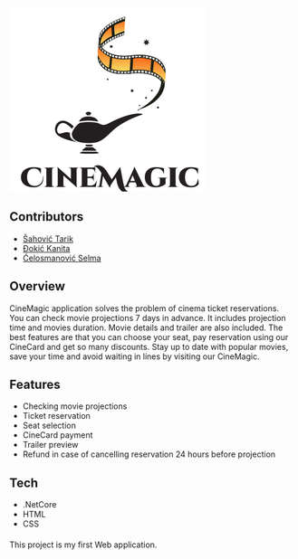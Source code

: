 ![](images/logo_normalno_vol2.png)

## Contributors 
- [Šahović Tarik](https://github.com/tsahovic1 "Github")
- [Đokić Kanita](https://github.com/kdokic1 "Github")
- [Ćelosmanović Selma](https://github.com/scelosmano1 "Github")

## Overview


CineMagic application solves the problem of cinema ticket reservations. You can check movie projections 7 days in advance. It includes projection time and movies duration. Movie details and trailer are also included. The best features are that you can choose your seat, pay reservation using our CineCard and get so many discounts. Stay up to date with popular movies, save your time and avoid waiting in lines by visiting our CineMagic.


## Features 

* Checking movie projections
* Ticket reservation
* Seat selection
* CineCard payment
* Trailer preview
* Refund in case of cancelling reservation 24 hours before projection


## Tech
* .NetCore
* HTML
* CSS

####
This project is my first Web application.
